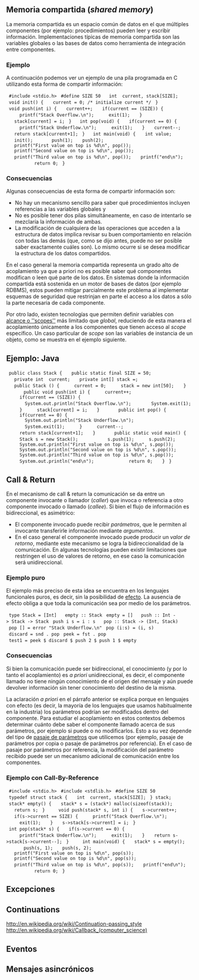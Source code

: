 Memoria compartida (*shared memory*)
------------------------------------

La memoria compartida es un espacio común de datos en el que múltiples componentes (por ejemplo: procedimientos) pueden leer y escribir información. Implementaciones típicas de memoria compartida son las variables globales o las bases de datos como herramienta de integración entre componentes.

### Ejemplo

A continuación podemos ver un ejemplo de una pila programada en C utilizando esta forma de compartir información:

` #include <stdio.h>`
` #define SIZE 50`
` `
` int  current, stack[SIZE];`
` `
` void init() {`
`   current = 0; /* initialize current */`
` }`
` `
` void push(int i) {`
`   current++;`
`   if(current == (SIZE)) {`
`     printf("Stack Overflow.\n");`
`     exit(1);`
`   }`
`   stack[current] = i;`
` }`
` `
` int pop(void) {`
`   if(current == 0) {`
`     printf("Stack Underflow.\n");`
`     exit(1);`
`   }`
`   current--;`
`   return stack[current+1];`
` }`
` `
` int main(void) {`
`   int value;`
`   init();`
`   `
`   push(1);`
`   push(2);`
`   printf("First value on top is %d\n", pop());`
`   printf("Second value on top is %d\n", pop());`
`   printf("Third value on top is %d\n", pop());`
`   printf("end\n");`
`       `
`   return 0;`
` }`

### Consecuencias

Algunas consecuencias de esta forma de compartir información son:

-   No hay un mecanismo sencillo para saber qué procedimientos incluyen referencias a las variables globales y
-   No es posible tener dos pilas simultáneamente, en caso de intentarlo se mezclaría la información de ambas.
-   La modificación de cualquiera de las operaciones que acceden a la estructura de datos implica revisar su buen comportamiento en relación con todas las demás (que, como se dijo antes, puede no ser posible saber exactamente cuáles son). Lo mismo ocurre si se desea modificar la estructura de los datos compartidos.

En el caso general la memoria compartida representa un grado alto de acoplamiento ya que a priori no es posible saber qué componentes modifican o leen qué parte de los datos. En sistemas donde la información compartida está sostenida en un motor de bases de datos (por ejemplo RDBMS), estos pueden mitigar parcialmente este problema al implementar esquemas de seguridad que restrinjan en parte el acceso a los datos a sólo la parte necesaria de cada componente.

Por otro lado, existen tecnologías que permiten definir variables con [alcance o ''scopes''](alcance-o---scopes--.html) más limitado que *global*, reduciendo de esta manera el acoplamiento únicamente a los componentes que tienen acceso al *scope* específico. Un caso particular de *scope* son las variables de instancia de un objeto, como se muestra en el ejemplo siguiente.

Ejemplo: Java
-------------

` public class Stack {`
`   public static final SIZE = 50;`
`   private int  current;`
`   private int[] stack =;`
`   `
`   public Stack () {`
`     current = 0;`
`     stack = new int[50];`
`   }`
`   `
`   public void push(int i) {`
`     current++;`
`     if(current == (SIZE)) {`
`       System.out.println("Stack Overflow.\n");`
`       System.exit(1);`
`     }`
`     stack[current] = i;`
`   }`
`   `
`   public int pop() {`
`     if(current == 0) {`
`       System.out.println("Stack Underflow.\n");`
`       System.exit(1);`
`     }`
`     current--;`
`     return stack[current+1];`
`   }`
`   `
`   public static void main() {`
`     Stack s = new Stack();`
`     `
`     s.push(1);`
`     s.push(2);`
`     System.out.println("First value on top is %d\n", s.pop());`
`     System.out.println("Second value on top is %d\n", s.pop());`
`     System.out.println("Third value on top is %d\n", s.pop());`
`     System.out.println("end\n");`
`       `
`     return 0;`
`   }`
` }`

Call & Return
-------------

En el mecanismo de call & return la comunicación se da entre un componente invocante o llamador (*caller*) que invoca o referencia a otro componente invocado o llamado (*callee*). Si bien el flujo de información es bidireccional, es asimétrico:

-   El componente invocado puede recibir *parámetros*, que le permiten al invocante transferirle información mediante *argumentos*.
-   En el caso general el componente invocado puede producir un *valor de retorno*, mediante este mecanismo se logra la bidireccionalidad de la comunicación. En algunas tecnologías pueden existir limitaciones que restringen el uso de valores de retorno, en ese caso la comunicación será unidireccional.

### Ejemplo puro

El ejemplo más preciso de esta idea se encuentra en los lenguajes funcionales puros, es decir, sin la posibilidad de [ efecto](transparencia-referencial--efecto-de-lado-y-asignacion-destructiva.html). La ausencia de efecto obliga a que toda la comunicación sea por medio de los parámetros.

` type Stack = [Int]`
` `
` empty :: Stack`
` empty = []`
` `
` push :: Int -> Stack -> Stack`
` push i s = i : s`
` `
` pop :: Stack -> (Int, Stack)`
` pop [] = error "Stack Underflow.\n"`
` pop (i:s) = (i, s)`
` `
` discard = snd . pop`
` peek = fst . pop`
` `
` test1 = peek $ discard $ push 2 $ push 1 $ empty`
` `

### Consecuencias

Si bien la comunicación puede ser bidireccional, el conocimiento (y por lo tanto el acoplamiento) es *a priori* unidireccional, es decir, el componente llamado no tiene ningún conocimiento de el origen del mensaje y aún puede devolver información sin tener conocimiento del destino de la misma.

La aclaración *a priori* en el párrafo anterior se explica porque en lenguajes con efecto (es decir, la mayoría de los lenguajes que usamos habitualmente en la industria) los parámetros podrían ser modificados dentro del componente. Para estudiar el acoplamiento en estos contextos debemos determinar cuánto debe saber el componente llamado acerca de sus parámetros, por ejemplo si puede o no modificarlos. Esto a su vez depende del tipo de [pasaje de parámetros](pasaje-de-parametros.html) que utilicemos (por ejemplo, pasaje de parámetros por copia o pasaje de parámetros por referencia). En el caso de pasaje por parámetros por referencia, la modificación del parámetro recibido puede ser un mecanismo adicional de comunicación entre los componentes.

### Ejemplo con Call-By-Reference

` #include <stdio.h>`
` #include <stdlib.h>`
` #define SIZE 50`
` `
` typedef struct stack {`
`   int  current, stack[SIZE];`
` } stack;`
` `
` stack* empty() {`
`   stack* s = (stack*) malloc(sizeof(stack));`
`   return s;`
` }`
`   `
` void push(stack* s, int i) {`
`   s->current++;`
`   if(s->current == SIZE) {`
`     printf("Stack Overflow.\n");`
`     exit(1);`
`   }`
`   s->stack[s->current] = i;`
` }`
` `
` int pop(stack* s) {`
`   if(s->current == 0) {`
`     printf("Stack Underflow.\n");`
`     exit(1);`
`   }`
`   return s->stack[s->current--];`
` }`
`   `
` int main(void) {`
`   stack* s = empty();`
`   `
`   push(s, 1);`
`   push(s, 2);`
`   printf("First value on top is %d\n", pop(s));`
`   printf("Second value on top is %d\n", pop(s));`
`   printf("Third value on top is %d\n", pop(s));`
`   printf("end\n");`
`       `
`   return 0;`
` }`

Excepciones
-----------

Continuations
-------------

<http://en.wikipedia.org/wiki/Continuation-passing_style> <http://en.wikipedia.org/wiki/Callback_(computer_science)>

Eventos
-------

Mensajes asincrónicos
---------------------
